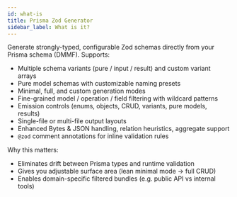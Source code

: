 ```yaml
---
id: what-is
title: Prisma Zod Generator
sidebar_label: What is it?
---
```


Generate strongly-typed, configurable Zod schemas directly from your Prisma schema (DMMF). Supports:

- Multiple schema variants (pure / input / result) and custom variant arrays
- Pure model schemas with customizable naming presets
- Minimal, full, and custom generation modes
- Fine-grained model / operation / field filtering with wildcard patterns
- Emission controls (enums, objects, CRUD, variants, pure models, results)
- Single-file or multi-file output layouts
- Enhanced Bytes & JSON handling, relation heuristics, aggregate support
- `@zod` comment annotations for inline validation rules

Why this matters:

- Eliminates drift between Prisma types and runtime validation
- Gives you adjustable surface area (lean minimal mode → full CRUD)
- Enables domain-specific filtered bundles (e.g. public API vs internal tools)
